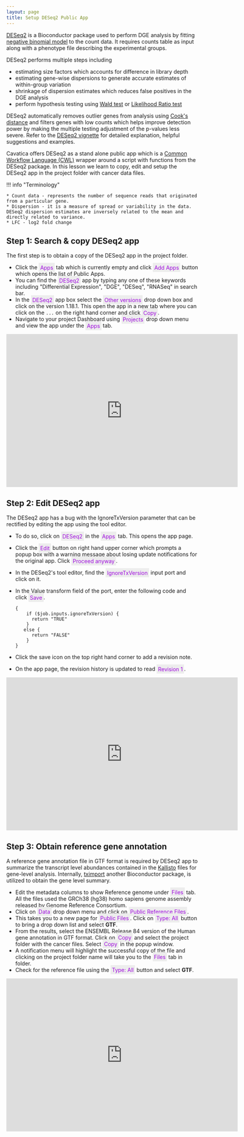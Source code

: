 ```yaml
---
layout: page
title: Setup DESeq2 Public App
---
```

<style>
.highlight_txt {
  color: #9f0bde;
  background-color: #ededed;
  padding: .25em;
}
</style>

[DESeq2](https://bioconductor.org/packages/release/bioc/html/DESeq2.html) is a Bioconductor package used to perform DGE analysis by fitting [negative binomial model](https://www.statisticshowto.com/negative-binomial-experiment/) to the count data. It requires counts table as input along with a phenotype file describing the experimental groups.

DESeq2 performs multiple steps including

* estimating size factors which accounts for difference in library depth
* estimating gene-wise dispersions to generate accurate estimates of within-group variation
* shrinkage of dispersion estimates which reduces false positives in the DGE analysis
* perform hypothesis testing using [Wald test](https://www.statisticshowto.com/wald-test/) or [Likelihood Ratio test](https://www.statisticshowto.com/likelihood-ratio-tests/)

DESeq2 automatically removes outlier genes from analysis using [Cook's distance](https://www.statisticshowto.com/cooks-distance/) and filters genes with low counts which helps improve detection power by making the multiple testing adjustment of the p-values less severe. Refer to the [DESeq2 vignette](https://bioconductor.org/packages/release/bioc/vignettes/DESeq2/inst/doc/DESeq2.html) for detailed explanation, helpful suggestions and examples.

Cavatica offers DESeq2 as a stand alone public app which is a [Common Workflow Language (CWL)](https://www.commonwl.org) wrapper around a script with functions from the DESeq2 package. In this lesson we learn to copy, edit and setup the DESeq2 app in the project folder with cancer data files.

!!! info "Terminology"

    * Count data - represents the number of sequence reads that originated from a particular gene.
    * Dispersion - it is a measure of spread or variability in the data. DESeq2 dispersion estimates are inversely related to the mean and directly related to variance.
    * LFC - log2 fold change

## Step 1: Search & copy DESeq2 app

The first step is to obtain a copy of the DESeq2 app in the project folder.

  * Click the <span class="highlight_txt">Apps</span> tab which is currently empty and click <span class="highlight_txt">Add Apps</span> button which opens the list of Public Apps.
  * You can find the <span class="highlight_txt">DESeq2</span> app by typing any one of these keywords including "Differential Expression", "DGE", "DESeq", "RNASeq" in search bar.
  * In the <span class="highlight_txt">DESeq2</span> app box select the <span class="highlight_txt">Other versions</span> drop down box and click on the version 1.18.1. This open the app in a new tab where you can click on the `...` on the right hand corner and click <span class="highlight_txt">Copy</span>.
  * Navigate to your project Dashboard using <span class="highlight_txt">Projects</span> drop down menu and view the app under the <span class="highlight_txt">Apps</span> tab.

<iframe id="kaltura_player" src="https://cdnapisec.kaltura.com/p/1770401/sp/177040100/embedIframeJs/uiconf_id/29032722/partner_id/1770401?iframeembed=true&playerId=kaltura_player&entry_id=1_r4t7no30&flashvars[mediaProtocol]=rtmp&amp;flashvars[streamerType]=rtmp&amp;flashvars[streamerUrl]=rtmp://www.kaltura.com:1935&amp;flashvars[rtmpFlavors]=1&amp;flashvars[localizationCode]=en&amp;flashvars[leadWithHTML5]=true&amp;flashvars[sideBarContainer.plugin]=true&amp;flashvars[sideBarContainer.position]=left&amp;flashvars[sideBarContainer.clickToClose]=true&amp;flashvars[chapters.plugin]=true&amp;flashvars[chapters.layout]=vertical&amp;flashvars[chapters.thumbnailRotator]=false&amp;flashvars[streamSelector.plugin]=true&amp;flashvars[EmbedPlayer.SpinnerTarget]=videoHolder&amp;flashvars[dualScreen.plugin]=true&amp;flashvars[mediaProxy.mediaPlayTo]=51&amp;flashvars[Kaltura.addCrossoriginToIframe]=true&amp;&wid=1_cr6jqtun" width="608" height="402" allowfullscreen webkitallowfullscreen mozAllowFullScreen allow="autoplay *; fullscreen *; encrypted-media *" sandbox="allow-forms allow-same-origin allow-scripts allow-top-navigation allow-pointer-lock allow-popups allow-modals allow-orientation-lock allow-popups-to-escape-sandbox allow-presentation allow-top-navigation-by-user-activation" frameborder="0" title="Kaltura Player"></iframe>


## Step 2: Edit DESeq2 app

The DESeq2 app has a bug with the IgnoreTxVersion parameter that can be rectified by editing the app using the tool editor.

* To do so, click on <span class="highlight_txt">DESeq2</span> in the <span class="highlight_txt">Apps</span> tab. This opens the app page.
* Click the <span class="highlight_txt">Edit</span> button on right hand upper corner which prompts a popup box with a warning message about losing update notifications for the original app. Click <span class="highlight_txt">Proceed anyway</span>.
* In the DESeq2's tool editor, find the <span class="highlight_txt">IgnoreTxVersion</span> input port and click on it.
* In the Value transform field of the port, enter the following code and click <span class="highlight_txt">Save</span>.

    ```
    {
        if ($job.inputs.ignoreTxVersion) {
          return "TRUE"
        }
       else {
          return "FALSE"
        }
    }
    ```

* Click the save icon on the top right hand corner to add a revision note.
* On the app page, the revision history is updated to read <span class="highlight_txt">Revision 1</span>.

<iframe id="kaltura_player" src="https://cdnapisec.kaltura.com/p/1770401/sp/177040100/embedIframeJs/uiconf_id/29032722/partner_id/1770401?iframeembed=true&playerId=kaltura_player&entry_id=1_8j60ve26&flashvars[mediaProtocol]=rtmp&amp;flashvars[streamerType]=rtmp&amp;flashvars[streamerUrl]=rtmp://www.kaltura.com:1935&amp;flashvars[rtmpFlavors]=1&amp;flashvars[localizationCode]=en&amp;flashvars[leadWithHTML5]=true&amp;flashvars[sideBarContainer.plugin]=true&amp;flashvars[sideBarContainer.position]=left&amp;flashvars[sideBarContainer.clickToClose]=true&amp;flashvars[chapters.plugin]=true&amp;flashvars[chapters.layout]=vertical&amp;flashvars[chapters.thumbnailRotator]=false&amp;flashvars[streamSelector.plugin]=true&amp;flashvars[EmbedPlayer.SpinnerTarget]=videoHolder&amp;flashvars[dualScreen.plugin]=true&amp;flashvars[mediaProxy.mediaPlayTo]=70&amp;flashvars[Kaltura.addCrossoriginToIframe]=true&amp;&wid=1_x2wd8enj" width="608" height="402" allowfullscreen webkitallowfullscreen mozAllowFullScreen allow="autoplay *; fullscreen *; encrypted-media *" sandbox="allow-forms allow-same-origin allow-scripts allow-top-navigation allow-pointer-lock allow-popups allow-modals allow-orientation-lock allow-popups-to-escape-sandbox allow-presentation allow-top-navigation-by-user-activation" frameborder="0" title="Kaltura Player"></iframe>


## Step 3: Obtain reference gene annotation

A reference gene annotation file in GTF format is required by DESeq2 app to summarize the transcript level abundances contained in the [Kallisto](http://pachterlab.github.io/kallisto//releases/2017/03/20/v0.43.1) files for gene-level analysis. Internally, [tximport](https://bioconductor.org/packages/release/bioc/vignettes/tximport/inst/doc/tximport.html) another Bioconductor package, is utilized to obtain the gene level summary.  

* Edit the metadata columns to show Reference genome under <span class="highlight_txt">Files</span> tab. All the files used the GRCh38 (hg38) homo sapiens genome assembly released by Genome Reference Consortium.
* Click on <span class="highlight_txt">Data</span> drop down menu and click on <span class="highlight_txt">Public Reference Files</span>.
* This takes you to a new page for <span class="highlight_txt">Public Files</span>. Click on <span class="highlight_txt">Type: All</span> button to bring a drop down list and select **GTF**.
* From the results, select the ENSEMBL Release 84 version of the Human gene annotation in GTF format. Click on <span class="highlight_txt">Copy</span> and select the project folder with the cancer files. Select <span class="highlight_txt">Copy</span> in the popup window.
* A notification menu will highlight the successful copy of the file and clicking on the project folder name will take you to the <span class="highlight_txt">Files</span> tab in folder.
* Check for the reference file using the <span class="highlight_txt">Type: All</span> button and select **GTF**.

<iframe id="kaltura_player" src="https://cdnapisec.kaltura.com/p/1770401/sp/177040100/embedIframeJs/uiconf_id/29032722/partner_id/1770401?iframeembed=true&playerId=kaltura_player&entry_id=1_pxn0zxoc&flashvars[mediaProtocol]=rtmp&amp;flashvars[streamerType]=rtmp&amp;flashvars[streamerUrl]=rtmp://www.kaltura.com:1935&amp;flashvars[rtmpFlavors]=1&amp;flashvars[localizationCode]=en&amp;flashvars[leadWithHTML5]=true&amp;flashvars[sideBarContainer.plugin]=true&amp;flashvars[sideBarContainer.position]=left&amp;flashvars[sideBarContainer.clickToClose]=true&amp;flashvars[chapters.plugin]=true&amp;flashvars[chapters.layout]=vertical&amp;flashvars[chapters.thumbnailRotator]=false&amp;flashvars[streamSelector.plugin]=true&amp;flashvars[EmbedPlayer.SpinnerTarget]=videoHolder&amp;flashvars[dualScreen.plugin]=true&amp;flashvars[mediaProxy.mediaPlayTo]=48&amp;flashvars[Kaltura.addCrossoriginToIframe]=true&amp;&wid=1_l7cbi5kv" width="608" height="402" allowfullscreen webkitallowfullscreen mozAllowFullScreen allow="autoplay *; fullscreen *; encrypted-media *" sandbox="allow-forms allow-same-origin allow-scripts allow-top-navigation allow-pointer-lock allow-popups allow-modals allow-orientation-lock allow-popups-to-escape-sandbox allow-presentation allow-top-navigation-by-user-activation" frameborder="0" title="Kaltura Player"></iframe>
